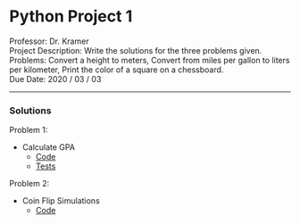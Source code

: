 # Python Project 1

Professor: Dr. Kramer \
Project Description: Write the solutions for the three problems given. \
Problems: Convert a height to meters, Convert from miles per gallon to liters per kilometer, Print the color of a square on a chessboard. \
Due Date: 2020 / 03 / 03

---

### Solutions

Problem 1:

- Calculate GPA  
	- [Code](./badrchoubai_02_02__01.py)
	- [Tests](./test_badrchoubai_02_02__01.py)

Problem 2:

- Coin Flip Simulations 
	- [Code](./badrchoubai_02_02__02.py)

